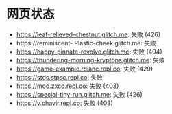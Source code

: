 # 网页状态
- https://leaf-relieved-chestnut.glitch.me: 失败 (426)
- https://reminiscent- Plastic-cheek.glitch.me: 失败
- https://happy-pinnate-revolve.glitch.me: 失败 (404)
- https://thundering-morning-kryptops.glitch.me: 失败
- https://game-example.rdianc.repl.co: 失败 (429)
- https://stds.stpsc.repl.co: 失败
- https://moo.zxco.repl.co: 失败 (403)
- https://special-tiny-run.glitch.me: 失败 (426)
- https://v.chavir.repl.co: 失败 (403)
